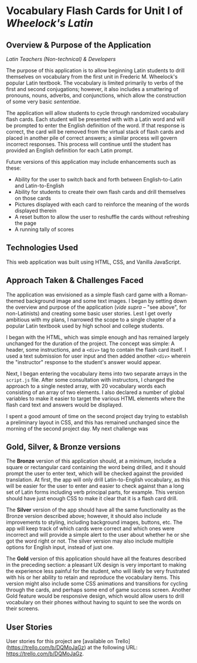 Vocabulary Flash Cards for Unit I of *Wheelock's Latin*
=======================================================

Overview & Purpose of the Application
-------------------------------------
*Latin Teachers (Non-technical) & Developers*

The purpose of this application is to allow beginning Latin students to drill themselves on vocabulary from the first unit in Frederic M. Wheelock's popular Latin textbook. The vocabulary is limited primarily to verbs of the first and second conjugations; however, it also includes a smattering of pronouns, nouns, adverbs, and conjunctions, which allow the construction of some very basic *sententiae*.

The application will allow students to cycle through randomized vocabulary flash cards. Each student will be presented with with a Latin word and will be prompted to enter the English definition of the word. If that response is correct, the card will be removed from the virtual stack of flash cards and placed in another pile of correct answers; a similar process will govern incorrect responses. This process will continue until the student has provided an English definition for each Latin prompt.

Future versions of this application may include enhancements such as these:
* Ability for the user to switch back and forth between English-to-Latin and Latin-to-English
* Ability for students to create their own flash cards and drill themselves on those cards
* Pictures displayed with each card to reinforce the meaning of the words displayed therein
* A reset button to allow the user to reshuffle the cards without refreshing the page
* A running tally of scores

Technologies Used
-----------------
This web application was built using HTML, CSS, and Vanilla JavaScript.


Approach Taken & Challenges Faced
---------------------------------

The application was envisioned as a simple flash card game with a Roman-themed background image and some text images. I began by setting down the overview and purpose of the application (*vide supra* – "see above", for non-Latinists) and creating some basic user stories. Lest I get overly ambitious with my plans, I narrowed the scope to a single chapter of a popular Latin textbook used by high school and college students.

I began with the HTML, which was simple enough and has remained largely unchanged for the duration of the project. The concept was simple: A header, some instructions, and a `<div>` tag to contain the flash card itself. I used a text submission for user input and then added another `<div>` wherein the "instructor" response to the student's answer would appear.

Next, I began entering the vocabulary items into two separate arrays in the `script.js` file. After some consultation with instructors, I changed the approach to a single nested array, with 20 vocabulary words each consisting of an array of two elements. I also declared a number of global variables to make it easier to target the various HTML elements where the flash card text and answers would be displayed.

I spent a good amount of time on the second project day trying to establish a preliminary layout in CSS, and this has remained unchanged since the morning of the second project day. My next challenge was 


Gold, Silver, & Bronze versions
-------------------------------

The **Bronze** version of this application should, at a minimum, include a square or rectangular card containing the word being drilled, and it should prompt the user to enter text, which will be checked against the provided translation. At first, the app will only drill Latin-to-English vocabulary, as this will be easier for the user to enter and easier to check against than a long set of Latin forms including verb principal parts, for example. This version should have just enough CSS to make it clear that it is a flash card drill.

The **Silver** version of the app should have all the same functionality as the Bronze version described above; however, it should also include improvements to styling, including background images, buttons, etc. The app will keep track of which cards were correct and which ones were incorrect and will provide a simple alert to the user about whether he or she got the word right or not. The silver version may also include multiple options for English input, instead of just one.

The **Gold** version of this application should have all the features described in the preceding section: a pleasant UX design is very important to making the experience less painful for the student, who will likely be very frustrated with his or her ability to retain and reproduce the vocabulary items. This version might also include some CSS animations and transitions for cycling through the cards, and perhaps some end of game success screen. Another Gold feature would be responsive design, which would allow users to drill vocabulary on their phones without having to squint to see the words on their screens.

User Stories
------------

User stories for this project are [available on Trello] (https://trello.com/b/DQMoJaGz) at the following URL: https://trello.com/b/DQMoJaGz.
